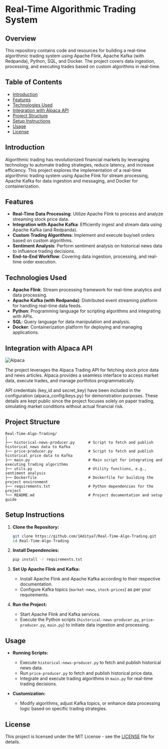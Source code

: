 # Real-Time Algorithmic Trading System

## Overview

This repository contains code and resources for building a real-time algorithmic trading system using Apache Flink, Apache Kafka (with Redpanda), Python, SQL, and Docker. The project covers data ingestion, processing, and executing trades based on custom algorithms in real-time.

## Table of Contents

- [Introduction](#introduction)
- [Features](#features)
- [Technologies Used](#technologies-used)
- [Integration with Alpaca API](#integration-with-alpaca-api)
- [Project Structure](#project-structure)
- [Setup Instructions](#setup-instructions)
- [Usage](#usage)
- [License](#license)

## Introduction

Algorithmic trading has revolutionized financial markets by leveraging technology to automate trading strategies, reduce latency, and increase efficiency. This project explores the implementation of a real-time algorithmic trading system using Apache Flink for stream processing, Apache Kafka for data ingestion and messaging, and Docker for containerization.

## Features

- **Real-Time Data Processing**: Utilize Apache Flink to process and analyze streaming stock price data.
- **Integration with Apache Kafka**: Efficiently ingest and stream data using Apache Kafka (and Redpanda).
- **Custom Trading Algorithms**: Implement and execute buy/sell orders based on custom algorithms.
- **Sentiment Analysis**: Perform sentiment analysis on historical news data to influence trading decisions.
- **End-to-End Workflow**: Covering data ingestion, processing, and real-time order execution.

## Technologies Used

- **Apache Flink**: Stream processing framework for real-time analytics and data processing.
- **Apache Kafka (with Redpanda)**: Distributed event streaming platform for handling real-time data feeds.
- **Python**: Programming language for scripting algorithms and integrating with APIs.
- **SQL**: Query language for data manipulation and analysis.
- **Docker**: Containerization platform for deploying and managing applications.

## Integration with Alpaca API

![Alpaca](https://miro.medium.com/v2/resize:fit:2000/1*hDQWsctiI00uCcp8Lc57NQ.png)

The project leverages the Alpaca Trading API for fetching stock price data and news articles. Alpaca provides a seamless interface to access market data, execute trades, and manage portfolios programmatically. 

API credentials (key_id and secret_key) have been included in the configuration (alpaca_config/keys.py) for demonstration purposes. These details are kept public since the project focuses solely on paper trading, simulating market conditions without actual financial risk.

## Project Structure

```
Real-Time-Algo-Trading/
│
├── historical-news-producer.py      # Script to fetch and publish historical news data to Kafka
├── price-producer.py                # Script to fetch and publish historical price data to Kafka
├── main.py                          # Main script for integrating and executing trading algorithms
├── utils.py                         # Utility functions, e.g., sentiment analysis
├── Dockerfile                       # Dockerfile for building the project environment
├── requirements.txt                 # Python dependencies for the project
└── README.md                        # Project documentation and setup guide
```

## Setup Instructions

1. **Clone the Repository:**
   ```bash
   git clone https://github.com/1Aditya7/Real-Time-Algo-Trading.git
   cd Real-Time-Algo-Trading
   ```

2. **Install Dependencies:**
   ```bash
   pip install -r requirements.txt
   ```

3. **Set Up Apache Flink and Kafka:**
   - Install Apache Flink and Apache Kafka according to their respective documentation.
   - Configure Kafka topics (`market-news`, `stock-prices`) as per your requirements.

4. **Run the Project:**
   - Start Apache Flink and Kafka services.
   - Execute the Python scripts (`historical-news-producer.py`, `price-producer.py`, `main.py`) to initiate data ingestion and processing.

## Usage

- **Running Scripts:**
  - Execute `historical-news-producer.py` to fetch and publish historical news data.
  - Run `price-producer.py` to fetch and publish historical price data.
  - Integrate and execute trading algorithms in `main.py` for real-time trading decisions.

- **Customization:**
  - Modify algorithms, adjust Kafka topics, or enhance data processing logic based on specific trading strategies.


## License

This project is licensed under the MIT License - see the [LICENSE](LICENSE) file for details.
